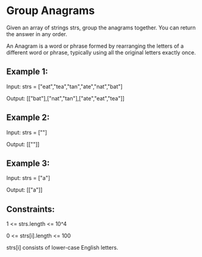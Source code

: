 # Group Anagrams

Given an array of strings strs, group the anagrams together. You can return the answer in any order.

An Anagram is a word or phrase formed by rearranging the letters of a different word or phrase, typically using all the original letters exactly once.


## Example 1:

Input: strs = ["eat","tea","tan","ate","nat","bat"]

Output: [["bat"],["nat","tan"],["ate","eat","tea"]]

## Example 2:

Input: strs = [""]

Output: [[""]]

## Example 3:

Input: strs = ["a"]

Output: [["a"]]


## Constraints:

1 <= strs.length <= 10^4

0 <= strs[i].length <= 100

strs[i] consists of lower-case English letters.